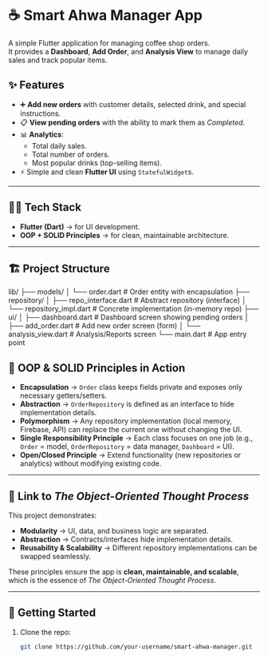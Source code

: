 # ☕ Smart Ahwa Manager App

A simple Flutter application for managing coffee shop orders.  
It provides a **Dashboard**, **Add Order**, and **Analysis View** to manage daily sales and track popular items.



## ✨ Features
- ➕ **Add new orders** with customer details, selected drink, and special instructions.  
- 📋 **View pending orders** with the ability to mark them as *Completed*.  
- 📊 **Analytics**:
  - Total daily sales.  
  - Total number of orders.  
  - Most popular drinks (top-selling items).  
- ⚡ Simple and clean **Flutter UI** using `StatefulWidget`s.  

---

## 🧑‍💻 Tech Stack
- **Flutter (Dart)** → for UI development.  
- **OOP + SOLID Principles** → for clean, maintainable architecture.  

---

## 🏗️ Project Structure

lib/
 ├── models/
 │    └── order.dart              # Order entity with encapsulation
 ├── repository/
 │    ├── repo_interface.dart # Abstract repository (interface)
 │    └── repository_impl.dart   # Concrete implementation (in-memory repo)
 ├── ui/
 │    ├── dashboard.dart          # Dashboard screen showing pending orders
 │    ├── add_order.dart          # Add new order screen (form)
 │    └── analysis_view.dart      # Analysis/Reports screen
 └── main.dart                    # App entry point




## 🧩 OOP & SOLID Principles in Action
- **Encapsulation** → `Order` class keeps fields private and exposes only necessary getters/setters.  
- **Abstraction** → `OrderRepository` is defined as an interface to hide implementation details.  
- **Polymorphism** → Any repository implementation (local memory, Firebase, API) can replace the current one without changing the UI.  
- **Single Responsibility Principle** → Each class focuses on one job (e.g., `Order` = model, `OrderRepository` = data manager, `Dashboard` = UI).  
- **Open/Closed Principle** → Extend functionality (new repositories or analytics) without modifying existing code.  

---

## 📖 Link to *The Object-Oriented Thought Process*
This project demonstrates:
- **Modularity** → UI, data, and business logic are separated.  
- **Abstraction** → Contracts/interfaces hide implementation details.  
- **Reusability & Scalability** → Different repository implementations can be swapped seamlessly.  

These principles ensure the app is **clean, maintainable, and scalable**, which is the essence of *The Object-Oriented Thought Process*.  

---

## 🚀 Getting Started
1. Clone the repo:  
   ```bash
   git clone https://github.com/your-username/smart-ahwa-manager.git
